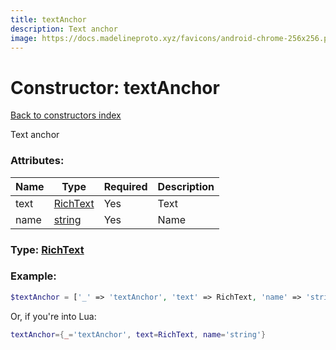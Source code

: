 ```yaml
---
title: textAnchor
description: Text anchor
image: https://docs.madelineproto.xyz/favicons/android-chrome-256x256.png
---
```

# Constructor: textAnchor  
[Back to constructors index](index.md)



Text anchor

### Attributes:

| Name     |    Type       | Required | Description |
|----------|---------------|----------|-------------|
|text|[RichText](../types/RichText.md) | Yes|Text|
|name|[string](../types/string.md) | Yes|Name|



### Type: [RichText](../types/RichText.md)


### Example:

```php
$textAnchor = ['_' => 'textAnchor', 'text' => RichText, 'name' => 'string'];
```  


Or, if you're into Lua:

```lua
textAnchor={_='textAnchor', text=RichText, name='string'}

```


